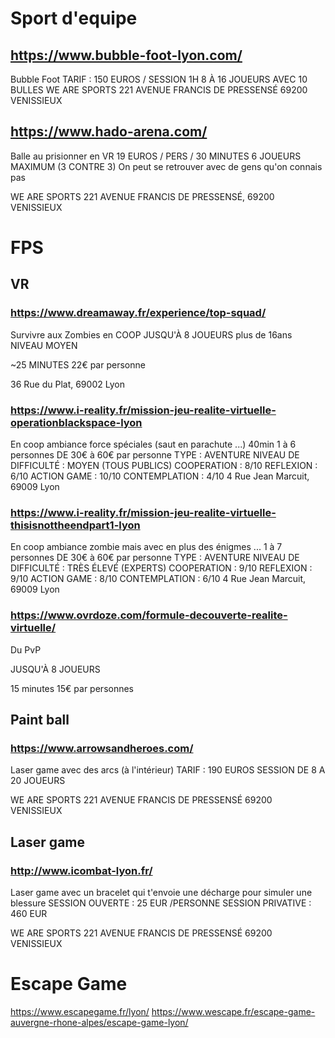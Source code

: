 # Sport d'equipe

## https://www.bubble-foot-lyon.com/
Bubble Foot
TARIF : 150 EUROS / SESSION 1H
8 À 16 JOUEURS AVEC 10 BULLES
WE ARE SPORTS
221 AVENUE FRANCIS DE PRESSENSÉ
69200 VENISSIEUX

## https://www.hado-arena.com/
Balle au prisionner en VR
19 EUROS / PERS / 30 MINUTES
6 JOUEURS MAXIMUM (3 CONTRE 3)
On peut se retrouver avec de gens qu'on connais pas

WE ARE SPORTS
221 AVENUE FRANCIS DE PRESSENSÉ, 69200 VENISSIEUX

# FPS

## VR

### https://www.dreamaway.fr/experience/top-squad/
Survivre aux Zombies en COOP
JUSQU'À 8 JOUEURS
plus de 16ans
NIVEAU MOYEN

~25 MINUTES
22€ par personne

36 Rue du Plat, 69002 Lyon


### https://www.i-reality.fr/mission-jeu-realite-virtuelle-operationblackspace-lyon
En coop ambiance force spéciales (saut en parachute ...)
40min
1 à 6 personnes
DE 30€ à 60€ par personne
TYPE : AVENTURE
NIVEAU DE DIFFICULTÉ : MOYEN (TOUS PUBLICS)
COOPERATION : 8/10  REFLEXION : 6/10  ACTION GAME : 10/10  CONTEMPLATION : 4/10
4 Rue Jean Marcuit, 69009 Lyon

### https://www.i-reality.fr/mission-jeu-realite-virtuelle-thisisnottheendpart1-lyon
En coop ambiance zombie mais avec en plus des énigmes ...
1 à 7 personnes
DE 30€ à 60€ par personne
TYPE : AVENTURE
NIVEAU DE DIFFICULTÉ : TRÈS ÉLEVÉ (EXPERTS)
COOPERATION : 9/10  REFLEXION : 9/10  ACTION GAME : 8/10  CONTEMPLATION : 6/10
4 Rue Jean Marcuit, 69009 Lyon

### https://www.ovrdoze.com/formule-decouverte-realite-virtuelle/
Du PvP

JUSQU'À 8 JOUEURS

15 minutes
15€ par personnes

## Paint ball

### https://www.arrowsandheroes.com/
Laser game avec des arcs (à l'intérieur)
TARIF : 190 EUROS
SESSION DE 8 A 20 JOUEURS

WE ARE SPORTS
221 AVENUE FRANCIS DE PRESSENSÉ
69200 VENISSIEUX


## Laser game

### http://www.icombat-lyon.fr/
Laser game avec un bracelet qui t'envoie une décharge pour simuler une blessure
SESSION OUVERTE : 25 EUR  /PERSONNE
SESSION PRIVATIVE : 460 EUR

WE ARE SPORTS
221 AVENUE FRANCIS DE PRESSENSÉ
69200 VENISSIEUX

# Escape Game
https://www.escapegame.fr/lyon/
https://www.wescape.fr/escape-game-auvergne-rhone-alpes/escape-game-lyon/
